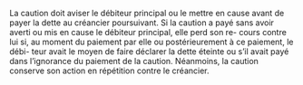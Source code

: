 La caution doit aviser le débiteur principal ou le mettre en cause avant de payer la
dette au créancier poursuivant.
Si la caution a payé sans avoir averti ou mis en cause le débiteur principal,
elle perd son re- cours contre lui si, au moment du paiement par elle ou
postérieurement à ce paiement, le débi- teur avait le moyen de faire déclarer la
dette éteinte ou s’il avait payé dans l’ignorance du paiement de la caution.
Néanmoins, la caution conserve son action en répétition contre le créancier.